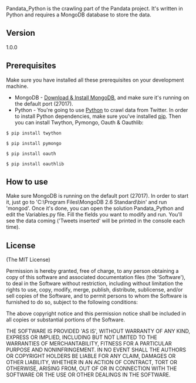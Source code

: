 Pandata_Python is the crawling part of the Pandata project. It's written in Python and requires a MongoDB database to store the data. 

## Version

1.0.0

## Prerequisites
Make sure you have installed all these prerequisites on your development machine.
* MongoDB - [Download & Install MongoDB](http://www.mongodb.org/downloads), and make sure it's running on the default port (27017).
* Python - You're going to use [Python](https://www.python.org/) to crawl data from Twitter. In order to install Python dependencies, make sure you've installed [pip](https://pypi.python.org/pypi/pip). Then you can install Twython, Pymongo, Oauth & Oauthlib:

```
$ pip install twython
```
```
$ pip install pymongo
```
```
$ pip install oauth
```
```
$ pip install oauthlib
```

## How to use
Make sure MongoDB is running on the default port (27017). In order to start it, just go to 'C:\Program Files\MongoDB 2.6 Standard\bin' and run 'mongod'. 
Once it's done, you can open the solution Pandata_Python and edit the Variables.py file. Fill the fields you want to modify and run.
You'll see the data coming ('Tweets inserted' will be printed in the console each time).

## License
(The MIT License)

Permission is hereby granted, free of charge, to any person obtaining
a copy of this software and associated documentation files (the
'Software'), to deal in the Software without restriction, including
without limitation the rights to use, copy, modify, merge, publish,
distribute, sublicense, and/or sell copies of the Software, and to
permit persons to whom the Software is furnished to do so, subject to
the following conditions:

The above copyright notice and this permission notice shall be
included in all copies or substantial portions of the Software.

THE SOFTWARE IS PROVIDED 'AS IS', WITHOUT WARRANTY OF ANY KIND,
EXPRESS OR IMPLIED, INCLUDING BUT NOT LIMITED TO THE WARRANTIES OF
MERCHANTABILITY, FITNESS FOR A PARTICULAR PURPOSE AND NONINFRINGEMENT.
IN NO EVENT SHALL THE AUTHORS OR COPYRIGHT HOLDERS BE LIABLE FOR ANY
CLAIM, DAMAGES OR OTHER LIABILITY, WHETHER IN AN ACTION OF CONTRACT,
TORT OR OTHERWISE, ARISING FROM, OUT OF OR IN CONNECTION WITH THE
SOFTWARE OR THE USE OR OTHER DEALINGS IN THE SOFTWARE.
